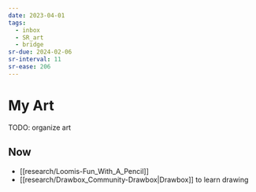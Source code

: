 ```yaml
---
date: 2023-04-01
tags:
  - inbox
  - SR_art
  - bridge
sr-due: 2024-02-06
sr-interval: 11
sr-ease: 206
---
```


# My Art

TODO: organize art

## Now

- [[research/Loomis-Fun_With_A_Pencil]]
- [[research/Drawbox_Community-Drawbox|Drawbox]] to learn drawing


